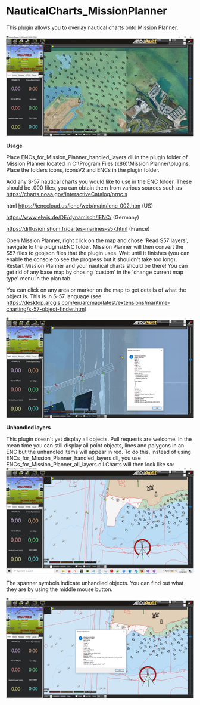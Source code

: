 # NauticalCharts_MissionPlanner

This plugin allows you to overlay nautical charts onto Mission Planner.

![Alt text](/images/Mission_Planner_sat.png "S-57 Nautical charts overlayed on satellite imagery")

**Usage**

Place ENCs_for_Mission_Planner_handled_layers.dll in the plugin folder of Mission Planner located in C:\Program Files (x86)\Mission Planner\plugins. Place the folders icons, iconsV2 and ENCs in the plugin folder.

Add any S-57 nautical charts you would like to use in the ENC folder. These should be .000 files, you can obtain them from various sources such as 
https://charts.noaa.gov/InteractiveCatalog/nrnc.s

html https://ienccloud.us/ienc/web/main/ienc_002.htm (US)

https://www.elwis.de/DE/dynamisch/IENC/ (Germany)

https://diffusion.shom.fr/cartes-marines-s57.html (France)

Open Mission Planner, right click on the map and chose 'Read S57 layers', navigate to the plugins\ENC folder. Mission Planner will then convert the S57 files to geojson files that the plugin uses. Wait until it finishes (you can enable the console to see the progress but it shouldn't take too long). Restart Mission Planner and your nautical charts should be there! You can get rid of any base map by chosing 'custom' in the 'change current map type' menu in the plan tab.

You can click on any area or marker on the map to get details of what the object is. This is in S-57 language (see https://desktop.arcgis.com/en/arcmap/latest/extensions/maritime-charting/s-57-object-finder.htm)


![Alt text](/images/Object_query.png "S-57 Nautical charts overlayed on satellite imagery")

**Unhandled layers**

This plugin doesn't yet display all objects. Pull requests are welcome. In the mean time you can still display all point objects, lines and polygons in an ENC but the unhandled items will appear in red. To do this, instead of using ENCs_for_Mission_Planner_handled_layers.dll, you use ENCs_for_Mission_Planner_all_layers.dll
Charts will then look like so:
![Alt text](/images/Mission_Planner_all_layers.png "")

The spanner symbols indicate unhandled objects. You can find out what they are by using the middle mouse button.

![Alt text](/images/Mission_Planner_query.png "")











 
